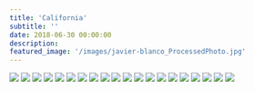 ```yaml
---
title: 'California'
subtitle: ''
date: 2018-06-30 00:00:00
description:
featured_image: '/images/javier-blanco_ProcessedPhoto.jpg'
---
```


<div class="gallery" data-columns="3">
	<img src="/images/cal1.jpg">
	<img src="/images/cal2.jpg">
	<img src="/images/cal20.jpg">
	<img src="/images/cal3.jpg">
	<img src="/images/cal4.jpg">
	<img src="/images/cal5.JPG">
	<img src="/images/cal6.jpg">
	<img src="/images/cal7.JPG">
	<img src="/images/cal8.JPG">
	<img src="/images/cal9.JPG">
	<img src="/images/cal10.JPG">
	<img src="/images/cal11.JPG">
	<img src="/images/cal12.jpg">
	<img src="/images/cal13.jpg">
	<img src="/images/cal14.JPG">
	<img src="/images/cal15.jpg">
	<img src="/images/cal16.jpg">
	<img src="/images/cal17.JPG">
	<img src="/images/cal18.jpg">
	<img src="/images/cal19.JPG">
</div>